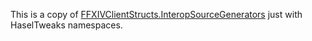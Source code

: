 This is a copy of [FFXIVClientStructs.InteropSourceGenerators](https://github.com/aers/FFXIVClientStructs/tree/main/FFXIVClientStructs.InteropSourceGenerators) just with HaselTweaks namespaces.
